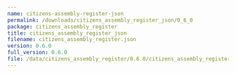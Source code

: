 ```yaml
---
name: citizens-assembly-register-json
permalink: /downloads/citizens_assembly_register_json/0_6_0
package: citizens_assembly_register
title: citizens_assembly_register_json
filename: citizens_assembly_register.json
version: 0.6.0
full_version: 0.6.0
file: /data/citizens_assembly_register/0.6.0/citizens_assembly_register.json
---
```

